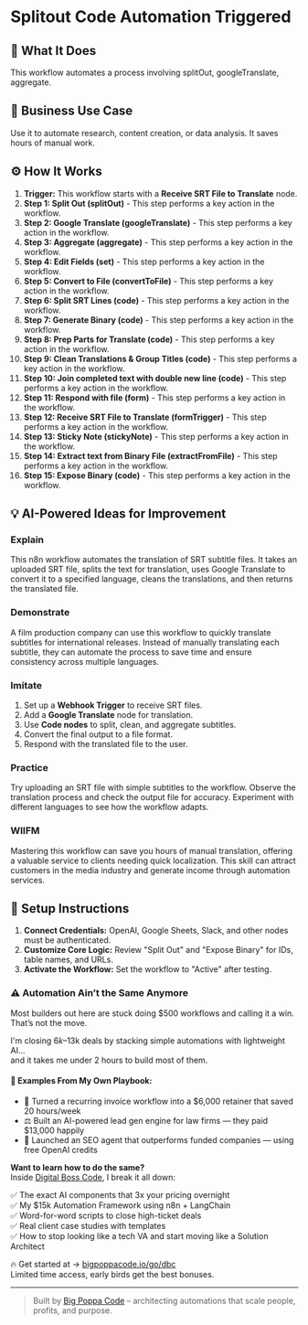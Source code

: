 # Splitout Code Automation Triggered

## 🚀 What It Does
This workflow automates a process involving splitOut, googleTranslate, aggregate.

## 💼 Business Use Case
Use it to automate research, content creation, or data analysis. It saves hours of manual work.

## ⚙️ How It Works
1.  **Trigger:** This workflow starts with a **Receive SRT File to Translate** node.
2. **Step 1: Split Out (splitOut)** - This step performs a key action in the workflow.
3. **Step 2: Google Translate (googleTranslate)** - This step performs a key action in the workflow.
4. **Step 3: Aggregate (aggregate)** - This step performs a key action in the workflow.
5. **Step 4: Edit Fields (set)** - This step performs a key action in the workflow.
6. **Step 5: Convert to File (convertToFile)** - This step performs a key action in the workflow.
7. **Step 6: Split SRT Lines (code)** - This step performs a key action in the workflow.
8. **Step 7: Generate Binary (code)** - This step performs a key action in the workflow.
9. **Step 8: Prep Parts for Translate (code)** - This step performs a key action in the workflow.
10. **Step 9: Clean Translations & Group Titles (code)** - This step performs a key action in the workflow.
11. **Step 10: Join completed text with double new line (code)** - This step performs a key action in the workflow.
12. **Step 11: Respond with file (form)** - This step performs a key action in the workflow.
13. **Step 12: Receive SRT File to Translate (formTrigger)** - This step performs a key action in the workflow.
14. **Step 13: Sticky Note (stickyNote)** - This step performs a key action in the workflow.
15. **Step 14: Extract text from Binary File (extractFromFile)** - This step performs a key action in the workflow.
16. **Step 15: Expose Binary (code)** - This step performs a key action in the workflow.

## 💡 AI-Powered Ideas for Improvement
### Explain
This n8n workflow automates the translation of SRT subtitle files. It takes an uploaded SRT file, splits the text for translation, uses Google Translate to convert it to a specified language, cleans the translations, and then returns the translated file.

### Demonstrate
A film production company can use this workflow to quickly translate subtitles for international releases. Instead of manually translating each subtitle, they can automate the process to save time and ensure consistency across multiple languages.

### Imitate
1. Set up a **Webhook Trigger** to receive SRT files.
2. Add a **Google Translate** node for translation.
3. Use **Code nodes** to split, clean, and aggregate subtitles.
4. Convert the final output to a file format.
5. Respond with the translated file to the user.

### Practice
Try uploading an SRT file with simple subtitles to the workflow. Observe the translation process and check the output file for accuracy. Experiment with different languages to see how the workflow adapts.

### WIIFM
Mastering this workflow can save you hours of manual translation, offering a valuable service to clients needing quick localization. This skill can attract customers in the media industry and generate income through automation services.

## 🔧 Setup Instructions
1. **Connect Credentials:** OpenAI, Google Sheets, Slack, and other nodes must be authenticated.
2. **Customize Core Logic:** Review "Split Out" and "Expose Binary" for IDs, table names, and URLs.
3. **Activate the Workflow:** Set the workflow to "Active" after testing.

### ⚠️ Automation Ain’t the Same Anymore

Most builders out here are stuck doing $500 workflows and calling it a win.  
That’s not the move.  

I'm closing $6k–$13k deals by stacking simple automations with lightweight AI...  
and it takes me under 2 hours to build most of them.

#### 🧠 Examples From My Own Playbook:
- 🔁 Turned a recurring invoice workflow into a $6,000 retainer that saved 20 hours/week  
- ⚖️ Built an AI-powered lead gen engine for law firms — they paid $13,000 happily  
- 🚀 Launched an SEO agent that outperforms funded companies — using free OpenAI credits  

**Want to learn how to do the same?**  
Inside [Digital Boss Code](https://bigpoppacode.io/go/dbc), I break it all down:

✅ The exact AI components that 3x your pricing overnight  
✅ My $15k Automation Framework using n8n + LangChain  
✅ Word-for-word scripts to close high-ticket deals  
✅ Real client case studies with templates  
✅ How to stop looking like a tech VA and start moving like a Solution Architect  

🔥 Get started at → [bigpoppacode.io/go/dbc](https://bigpoppacode.io/go/dbc)  
Limited time access, early birds get the best bonuses.

---
> Built by [Big Poppa Code](https://bigpoppacode.io) – architecting automations that scale people, profits, and purpose.

